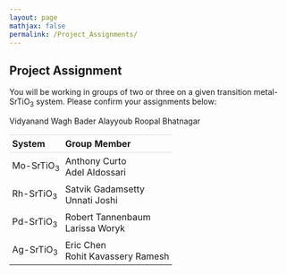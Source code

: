```yaml
---
layout: page
mathjax: false
permalink: /Project_Assignments/
---
```


## Project Assignment

You will be working in groups of two or three on a given transition metal-SrTiO<sub>3</sub> system. Please confirm your assignments below:
<style>
table {
    width:100%;
}
table, th, td {
    border-collapse: collapse;
}
th, td {
    padding: 5px;
    text-align: left;
}
th {
    border-top: 1px solid #ddd;
    border-bottom: 1px solid #ddd;
}
tr.last
{
    border-bottom: 1px solid #ddd;
}
table#t01 tr:nth-child(even) {
    background-color: #eee;
}
table#t01 tr:nth-child(odd) {
   background-color:#fff;
}
table#t01 th    {
    background-color: black;
    color: white;
}
</style>
<table>
<tr>
    <th>System</th>
    <th>Group Member</th>
</tr>
<tr>
    <td>Mo-SrTiO<sub>3</sub></td>
    <td>Anthony Curto<br>
        Adel Aldossari </td>
</tr>
<tr>
    <td>Rh-SrTiO<sub>3 </td>
    <td>Satvik Gadamsetty <br>
        Unnati Joshi </td>
        Vidyanand Wagh </td>

</tr>
<tr>
    <td>Pd-SrTiO<sub>3</td>
    <td>Robert Tannenbaum<br>
        Larissa Woryk</td>
        Bader Alayyoub</td>

</tr>
<tr>
    <td>Ag-SrTiO<sub>3</td>
    <td>Eric Chen <br>
    Rohit Kavassery Ramesh </td>
    Roopal Bhatnagar </td>

</tr>


</table>
